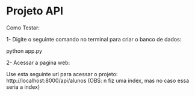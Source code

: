 # Projeto API

Como Testar:

1- Digite o seguinte comando no terminal para criar o banco de dados:

python app.py

2- Acessar a pagina web: 

Use esta seguinte url para acessar o projeto: http://localhost:8000/api/alunos
(OBS: n fiz uma index, mas no caso essa seria a index)